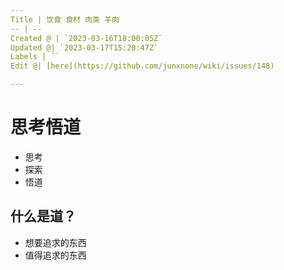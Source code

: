 ```yaml
---
Title | 饮食 食材 肉类 羊肉
-- | --
Created @ | `2023-03-16T18:00:05Z`
Updated @| `2023-03-17T15:20:47Z`
Labels | ``
Edit @| [here](https://github.com/junxnone/wiki/issues/148)

---
```

# 思考悟道
- 思考
- 探索
- 悟道

## 什么是道？
- 想要追求的东西
- 值得追求的东西
